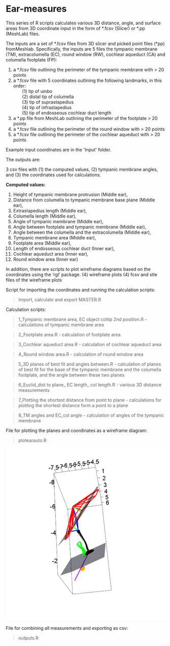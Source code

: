 # Ear-measures

This series of R scripts calculates various 3D distance, angle, and surface areas from 3D coordinate input in the form of *.fcsv (Slicer) or *.pp (MeshLab) files. 

The inputs are a set of *.fcsv files from 3D slicer and picked point files (*pp) fromMeshlab.  Specifically, the inputs are 5 files the tympanic membrane (TM), extracolumella (EC), round window (RW), cochlear aqueduct (CA) and columella footplate (FP):

1) a *.fcsv file outlining the perimeter of the tympanic membrane with > 20 points
2) a *.fcsv file with 5 coordinates outlining the following landmarks, in this order:  
   &nbsp;&nbsp;&nbsp;&nbsp;&nbsp;&nbsp; (1) tip of umbo  
   &nbsp;&nbsp;&nbsp;&nbsp;&nbsp;&nbsp; (2) distal tip   of columella  
   &nbsp;&nbsp;&nbsp;&nbsp;&nbsp;&nbsp; (3) tip of suprastapedius  
   &nbsp;&nbsp;&nbsp;&nbsp;&nbsp;&nbsp; (4) tip of infrastapedius  
   &nbsp;&nbsp;&nbsp;&nbsp;&nbsp;&nbsp; (5) tip of endosseous cochlear duct length  
3) a *.pp file from MeshLab outlining the perimeter of the footplate > 20 points
4) a *.fcsv file outlining the perimeter of the round window with > 20 points  
5) a *.fcsv file outlining the perimeter of the cochlear aqueduct with > 20 points

Example input coordinates are in the 'Input' folder. 


The outputs are:

3 csv files with 
(1) the computed values, (2) tympanic membrane angles, and (3) the coordinates used for calculations. 

**Computed values:**
1)	Height of tympanic membrane protrusion	(Middle ear),
2)	Distance from columella to tympanic membrane base plane	(Middle ear),
3)	Extrastapedius length	(Middle ear),
4)	Columella length	(Middle ear),
5)	Angle of tympanic membrane	(Middle ear),
6)	Angle between footplate and tympanic membrane	(Middle ear),
7)	Angle between the columella and the extracolumella	(Middle ear),
8)	Tympanic membrane area	(Middle ear),
9)	Footplate area	(Middle ear),
10)	Length of endosseous cochlear duct	(Inner ear),
11)	Cochlear aqueduct area	(Inner ear),
12)	Round window area	(Inner ear)


In addition, there are scripts to plot wireframe diagrams based on the coordinates using the ‘rgl’ package.
(4) wireframe plots
(4) fcsv and stle files of the wireframe plots


Script for importing the coordinates and running the calculation scripts:
> Import, calculate and export MASTER.R


Calculation scripts:

> 1_Tympanic membrane area, EC object coltip 2nd position.R - calculations of tympanic membrane area

> 2_Footplate area.R - calculation of footplate area

> 3_Cochlear aqueduct area.R - calculation of cochlear aqueduct area

> 4_Round window area.R - calculation of round window area

> 5_3D planes of best fit and angles between.R - calculation of planes of best fit for the base of the tympanic membrane and the columella footplate, and the angle between these two planes

> 6_Euclid_dist to plane_ EC length_ col length.R - various 3D distance measurements

> 7_Plotting the shortest distance from point to plane - calculations for plotting the shortest distance form a point to a plane

> 8_TM angles and EC_col angle - calculation of angles of the tympanic membrane




File for plotting the planes and coordinates as a wireframe diagram:

> plotearauto.R

![alt text](Capture.png)

File for combining all measurements and exporting as csv:

> outputs.R

